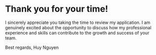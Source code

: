 # Thank you for your time!

I sincerely appreciate you taking the time to review my application. I am genuinely excited about the opportunity to discuss how my professional experience and skills can contribute to the growth and success of your team.

Best regards,
Huy Nguyen